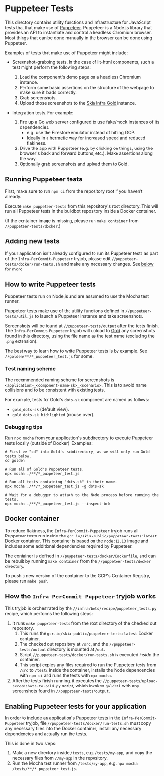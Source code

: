 # Puppeteer Tests

This directory contains utility functions and infrastructure for JavaScript
tests that that make use of [Puppeteer](https://pptr.dev). Puppeteer is a
Node.js library that provides an API to instantiate and control a headless
Chromium browser. Most things that can be done manually in the browser can be
done using Puppeteer.

Examples of tests that make use of Puppeteer might include:

 - Screenshot-grabbing tests. In the case of lit-html components, such a test
   might perform the following steps:
   1. Load the component's demo page on a headless Chromium instance.
   2. Perform some basic assertions on the structure of the webpage to make sure
      it loads correctly.
   3. Grab screenshots.
   4. Upload those screenshots to the
      [Skia Infra Gold](https://skia-infra-gold.skia.org/) instance.

 - Integration tests. For example:
   1. Fire up a Go web server configured to use fake/mock instances of its
      dependencies.
      - e.g. use the Firestore emulator instead of hitting GCP.
      - Ideally in a
        [hermetic](https://testing.googleblog.com/2012/10/hermetic-servers.html)
        way for increased speed and reduced flakiness.
   2. Drive the app with Puppeteer (e.g. by clicking on things, using the
      browser's back and forward buttons, etc.). Make assertions along the way.
   3. Optionally grab screenshots and upload them to Gold.

## Running Puppeteer tests

First, make sure to run `npm ci` from the repository root if you haven't
already.

Execute `make puppeteer-tests` from this repository's root directory. This will
run all Puppeteer tests in the buildbot repository inside a Docker container.

(If the container image is missing, please run `make container` from
`//puppeteer-tests/docker`.)

## Adding new tests

If your application isn't already configured to run its Puppeteer tests as part
of the `Infra-PerCommit-Puppeteer` tryjob, please edit
`//puppeteer-tests/docker/run-tests.sh` and make any necessary changes. See
[below](#enabling-puppeteer-tests-for-your-application) for more.

## How to write Puppeteer tests

Puppeteer tests run on Node.js and are assumed to use the
[Mocha](https://mochajs.org/) test runner.

Puppeteer tests make use of the utility functions defined in
`//puppeteer-tests/util.js` to launch a Puppeteer instance and take screenshots.

Screenshots will be found at `//puppeteer-tests/output` after the tests finish.
The `Infra-PerCommit-Puppeteer` tryjob will upload to
[Gold](https://skia-infra-gold.skia.org/) any screenshots found in this
directory, using the file name as the test name (excluding the `.png`
extension).

The best way to learn how to write Puppeteer tests is by example. See
`//golden/**/*_puppeteer_test.js` for some.

### Test naming scheme

The recommended naming scheme for screenshots is
`<application>_<component-name-sk>_<scenario>`. This is to avoid name collisions
and to be consistent with existing tests.

For example, tests for Gold's `dots-sk` component are named as follows:
- `gold_dots-sk` (default view).
- `gold_dots-sk_highlighted` (mouse over).

### Debugging tips

Run `npx mocha` from your application's subdirectory to execute Puppeteer tests
locally (outside of Docker). Examples:

```
# First we "cd" into Gold's subdirectory, as we will only run Gold tests below.
cd golden

# Run all of Gold's Puppeteer tests.
npx mocha ./**/*_puppeteer_test.js

# Run all tests containing "dots-sk" in their name.
npx mocha ./**/*_puppeteer_test.js -g dots-sk

# Wait for a debugger to attach to the Node process before running the tests.
npx mocha ./**/*_puppeteer_test.js --inspect-brk
```

## Docker container

To reduce flakiness, the `Infra-PerCommit-Puppeteer` tryjob runs all Puppeteer
tests run inside the `gcr.io/skia-public/puppeteer-tests:latest` Docker
container. This container is based on the `node:12.13` image and includes some
additional dependencies required by Puppeteer.

The container is defined in `//puppeteer-tests/docker/Dockerfile`, and can be
rebuilt by running `make container` from the `//puppeteer-tests/docker`
directory.

To push a new version of the container to the GCP's Container Registry, please
run `make push`.

## How the `Infra-PerCommit-Puppeteer` tryjob works

This tryjob is orchestrated by the `//infra/bots/recipe/puppeteer_tests.py`
recipe, which performs the following steps:

  1. It runs `make puppeteer-tests` from the root directory of the checked
     out repository.
     1. This runs the `gcr.io/skia-public/puppeteer-tests:latest` Docker
        container.
     2. The checked out repository at `/src`, and the `//puppeteer-tests/output`
        directory is mounted at `/out`.
     3. Script `//puppeteer-tests/docker/run-tests.sh` is executed *inside* the
        container.
     4. This script copies any files required to run the Puppeteer tests from
        `/src` to `/tests` inside the container, installs the Node dependencies
        with `npm ci` and runs the tests with `npx mocha`.
  2. After the tests finish running, it executes the
     `//puppeteer-tests/upload-screenshots-to-gold.py` script, which invokes
     `goldctl` with any screenshots found in `//puppeteer-tests/output`.

## Enabling Puppeteer tests for your application

In order to include an application's Puppeteer tests in the
`Infra-PerCommit-Puppeteer` tryjob, file `//puppeteer-tests/docker/run-tests.sh`
must copy any necessary files into the Docker container, install any necessary
dependencies and actually run the tests.

This is done in two steps:

1. Make a new directory inside `/tests`, e.g. `/tests/my-app`, and copy the
   necessary files from `//my-app` in the repository.
2. Run the Mocha test runner from `/tests/my-app`, e.g.
   `npx mocha /tests/**/*_puppeteer_test.js`.
